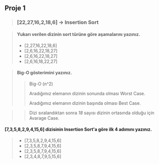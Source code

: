 ## Proje 1
> ### [22,27,16,2,18,6] -> Insertion Sort

> #### Yukarı verilen dizinin sort türüne göre aşamalarını yazınız.
> - [2,27,16,22,18,6]
> - [2,6,16,22,18,27]
> - [2,6,16,22,18,27]
> - [2,6,16,18,22,27]

> #### Big-O gösterimini yazınız.
>> Big-O (n^2)
>> 
>> Aradığımız elemanın dizinin sonunda olması Worst Case.
>> 
>> Aradığımız elemanın dizinin başında olması Best Case.


>> Dizi sıralandıktan sonra *18* sayısı dizinin ortasında olduğu için Avarage Case.


#### [7,3,5,8,2,9,4,15,6] dizisinin Insertion Sort'a göre ilk 4 adımını yazınız.
>
>
> - [7,3,5,8,2,9,4,15,6]
> - [2,3,5,8,7,9,4,15,6]
> - [2,3,5,8,7,9,4,15,6]
> - [2,3,4,8,7,9,5,15,6]
